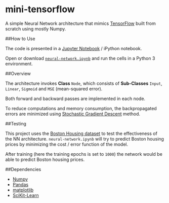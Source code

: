# mini-tensorflow
A simple Neural Network architecture that mimics [TensorFlow](https://www.tensorflow.org/) built from scratch using mostly Numpy.

##How to Use

The code is presented in a [Jupyter Notebook](https://github.com/jupyter/notebook) / iPython notebook.

Open or download [`neural-network.ipynb`](https://github.com/adsasmita/mini-tensorflow/blob/master/neural-network.ipynb) and run the cells in a Python 3 environment.

##Overview

The architecture invokes **Class** `Node`, which consists of **Sub-Classes** `Input`, `Linear`, `Sigmoid` and `MSE` (mean-squared error).

Both forward and backward passes are implemented in each node.

To reduce computations and memory consumption, the backpropagated errors are minimized using [Stochastic Gradient Descent](http://sebastianruder.com/optimizing-gradient-descent/index.html#stochasticgradientdescent) method.

##Testing

This project uses the [Boston Housing dataset](https://archive.ics.uci.edu/ml/datasets/Housing) to test the effectiveness of the NN architecture. ``neural-network.ipynb`` will try to predict Boston housing prices by minimizing the cost / error function of the model.

After training (here the training epochs is set to ``1000``) the network would be able to predict Boston housing prices.

##Dependencies

* [Numpy](http://www.numpy.org/)
* [Pandas](http://pandas.pydata.org/)
* [matplotlib](http://matplotlib.org/)
* [SciKit-Learn](http://scikit-learn.org/)



